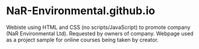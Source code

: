# NaR-Environmental.github.io

Webiste using HTML and CSS (no scripts/JavaScript) to promote company (NaR Environmental Ltd).
Requested by owners of company.
Webpage used as a project sample for online courses being taken by creator.
